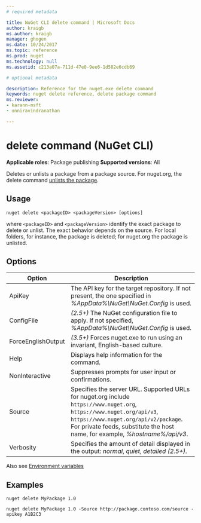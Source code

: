 ```yaml
---
# required metadata

title: NuGet CLI delete command | Microsoft Docs
author: kraigb
ms.author: kraigb
manager: ghogen
ms.date: 10/24/2017
ms.topic: reference
ms.prod: nuget
ms.technology: null
ms.assetid: c213a07a-711d-47e0-9ee6-1d582e6cdb69

# optional metadata

description: Reference for the nuget.exe delete command
keywords: nuget delete reference, delete package command
ms.reviewer:
- karann-msft
- unniravindranathan

---
```


# delete command (NuGet CLI)

**Applicable roles**: Package publishing
**Supported versions**: All

Deletes or unlists a package from a package source. For nuget.org, the delete command [unlists the package](../policies/Deleting-Packages.md).

## Usage

```
nuget delete <packageID> <packageVersion> [options]
```

where `<packageID>` and `<packageVersion>` identify the exact package to delete or unlist. The exact behavior depends on the source. For local folders, for instance, the package is deleted; for nuget.org the package is unlisted.

## Options

| Option | Description |
| --- | --- |
| ApiKey | The API key for the target repository. If not present, the one specified in *%AppData%\NuGet\NuGet.Config* is used. |
| ConfigFile | *(2.5+)* The NuGet configuration file to apply. If not specified, *%AppData%\NuGet\NuGet.Config* is used. |
| ForceEnglishOutput | *(3.5+)* Forces nuget.exe to run using an invariant, English-based culture. |
| Help | Displays help information for the command. |
| NonInteractive | Suppresses prompts for user input or confirmations. |
| Source | Specifies the server URL. Supported URLs for nuget.org include `https://www.nuget.org`, `https://www.nuget.org/api/v3`, `https://www.nuget.org/api/v2/package`. For private feeds, substitute the host name, for example, *%hostname%/api/v3*. |
| Verbosity | Specifies the amount of detail displayed in the output: *normal*, *quiet*, *detailed (2.5+)*. |

Also see [Environment variables](cli-ref-environment-variables.md)

## Examples

```
nuget delete MyPackage 1.0

nuget delete MyPackage 1.0 -Source http://package.contoso.com/source -apikey A1B2C3
```
